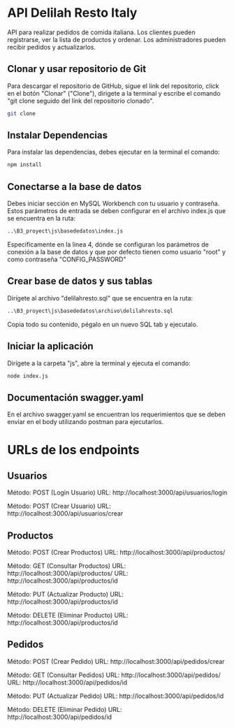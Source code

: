 # API Delilah Resto Italy

API para realizar pedidos de comida italiana. Los clientes pueden registrarse, ver la lista de productos y ordenar. Los administradores pueden recibir pedidos y actualizarlos.

## Clonar y usar repositorio de Git

Para descargar el repositorio de GitHub, sigue el link del repositorio, click en el botón "Clonar" ("Clone"), dirigete a la terminal y escribe el comando "git clone seguido del link del repositorio clonado".

```bash
git clone
```

## Instalar Dependencias

Para instalar las dependencias, debes ejecutar en la terminal el comando:

```bash
npm install
```

## Conectarse a la base de datos

Debes iniciar sección en MySQL Workbench con tu usuario y contraseña. Estos parámetros de entrada se deben configurar en el archivo index.js que se encuentra en la ruta:

```bash
..\B3_proyect\js\basededatos\index.js
```
Especificamente en la linea 4, dónde se configuran los parámetros de conexión a la base de datos y que por defecto tienen como usuario "root" y como contraseña "CONFIG_PASSWORD"


## Crear base de datos y sus tablas

Dirígete al archivo "delilahresto.sql" que se encuentra en la ruta:

```bash
..\B3_proyect\js\basededatos\archivo\delilahresto.sql
```
Copia todo su contenido, pégalo en un nuevo SQL tab y ejecutalo.

## Iniciar la aplicación

Dirígete a la carpeta "js", abre la terminal y ejecuta el comando:

```bash
node index.js
```

## Documentación swagger.yaml

En el archivo swagger.yaml se encuentran los requerimientos que se deben enviar en el body utilizando postman para ejecutarlos.

# URLs de los endpoints

## Usuarios

Método: POST (Login Usuario)
URL: http://localhost:3000/api/usuarios/login

Método: POST (Crear Usuario)
URL: http://localhost:3000/api/usuarios/crear

## Productos

Método: POST (Crear Productos)
URL: http://localhost:3000/api/productos/

Método: GET (Consultar Productos)
URL: http://localhost:3000/api/productos/
URL: http://localhost:3000/api/productos/id

Método: PUT (Actualizar Producto)
URL: http://localhost:3000/api/productos/id

Método: DELETE (Eliminar Producto)
URL: http://localhost:3000/api/productos/id

## Pedidos

Método: POST (Crear Pedido)
URL: http://localhost:3000/api/pedidos/crear

Método: GET (Consultar Pedidos)
URL: http://localhost:3000/api/pedidos/
URL: http://localhost:3000/api/pedidos/id

Método: PUT (Actualizar Pedido)
URL: http://localhost:3000/api/pedidos/id

Método: DELETE (Eliminar Pedido)
URL: http://localhost:3000/api/pedidos/id

